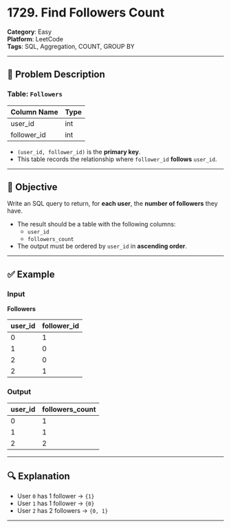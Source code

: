# 1729. Find Followers Count

**Category**: Easy  
**Platform**: LeetCode  
**Tags**: SQL, Aggregation, COUNT, GROUP BY  

---

## 🧾 Problem Description

### Table: `Followers`

| Column Name  | Type |
|--------------|------|
| user_id      | int  |
| follower_id  | int  |

- `(user_id, follower_id)` is the **primary key**.
- This table records the relationship where `follower_id` **follows** `user_id`.

---

## 🎯 Objective

Write an SQL query to return, for **each user**, the **number of followers** they have.

- The result should be a table with the following columns:
  - `user_id`
  - `followers_count`
- The output must be ordered by `user_id` in **ascending order**.

---

## ✅ Example

### Input

**Followers**

| user_id | follower_id |
|---------|-------------|
| 0       | 1           |
| 1       | 0           |
| 2       | 0           |
| 2       | 1           |

### Output

| user_id | followers_count |
|---------|------------------|
| 0       | 1                |
| 1       | 1                |
| 2       | 2                |

---

## 🔍 Explanation

- User `0` has 1 follower → `{1}`
- User `1` has 1 follower → `{0}`
- User `2` has 2 followers → `{0, 1}`

---